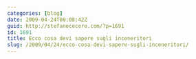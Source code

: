```yaml
---
categories: [blog]
date: 2009-04-24T00:08:42Z
guid: http://stefanocecere.com/?p=1691
id: 1691
title: Ecco cosa devi sapere sugli inceneritori
slug: /2009/04/24/ecco-cosa-devi-sapere-sugli-inceneritori/
---
```


